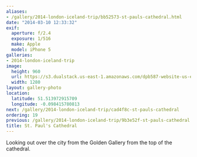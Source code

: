 ```yaml
---
aliases:
- /gallery/2014-london-iceland-trip/bb52573-st-pauls-cathedral.html
date: "2014-03-10 12:33:32"
exif:
  aperture: f/2.4
  exposure: 1/516
  make: Apple
  model: iPhone 5
galleries:
- 2014-london-iceland-trip
image:
  height: 960
  url: https://s3.dualstack.us-east-1.amazonaws.com/dpb587-website-us-east-1/asset/gallery/2014-london-iceland-trip/bb52573-st-pauls-cathedral~1280.jpg
  width: 1280
layout: gallery-photo
location:
  latitude: 51.513972915709
  longitude: -0.098415780813
next: /gallery/2014-london-iceland-trip/cad4f8c-st-pauls-cathedral
ordering: 19
previous: /gallery/2014-london-iceland-trip/9b3e52f-st-pauls-cathedral
title: St. Paul's Cathedral
---
```


Looking out over the city from the Golden Gallery from the top of the cathedral.
